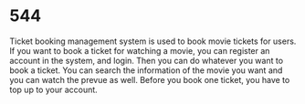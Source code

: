 # 544
Ticket booking management system is used to book movie tickets for users. If you want to book a ticket for watching a movie, you can register an account in the system, and login. Then you can do whatever you want to book a ticket. You can search the information of the movie you want and you can watch the prevue as well. Before you book one ticket, you have to top up to your account.

